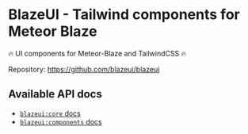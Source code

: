 # BlazeUI - Tailwind components for Meteor Blaze
🔥 UI components for Meteor-Blaze and TailwindCSS 🔥

Repository: https://github.com/blazeui/blazeui

## Available API docs

- [`blazeui:core` docs](./api/core)
- [`blazeui:components` docs](./api/components)
